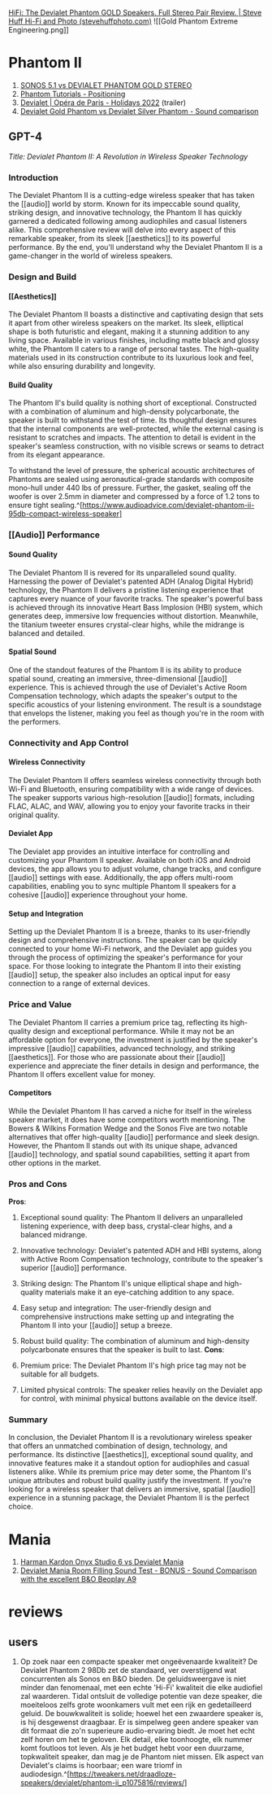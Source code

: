 [HiFi: The Devialet Phantom GOLD Speakers. Full Stereo Pair Review. | Steve Huff Hi-Fi and Photo (stevehuffphoto.com)](https://www.stevehuffphoto.com/2016/12/01/hifi-the-devialet-phantom-gold-speakers-full-stereo-pair-review/) ![[Gold Phantom Extreme Engineering.png]]
# Phantom II
1. [SONOS 5.1 vs DEVIALET PHANTOM GOLD STEREO](https://www.youtube.com/watch?v=W9PVwa8-Q7E)
3. [Phantom Tutorials - Positioning](https://www.youtube.com/watch?v=PxTPySvQBLo)
4. [Devialet | Opéra de Paris - Holidays 2022](https://www.youtube.com/watch?v=e4l_qVWjmIo) (trailer)
5. [Devialet Gold Phantom vs Devialet Silver Phantom - Sound comparison](https://www.youtube.com/watch?v=CqgYRyYOl2U)

## GPT-4
_Title: Devialet Phantom II: A Revolution in Wireless Speaker Technology_

### Introduction
The Devialet Phantom II is a cutting-edge wireless speaker that has taken the [[audio]] world by storm. Known for its impeccable sound quality, striking design, and innovative technology, the Phantom II has quickly garnered a dedicated following among audiophiles and casual listeners alike. This comprehensive review will delve into every aspect of this remarkable speaker, from its sleek [[aesthetics]] to its powerful performance. By the end, you'll understand why the Devialet Phantom II is a game-changer in the world of wireless speakers.

### Design and Build
#### [[Aesthetics]]
The Devialet Phantom II boasts a distinctive and captivating design that sets it apart from other wireless speakers on the market. Its sleek, elliptical shape is both futuristic and elegant, making it a stunning addition to any living space. Available in various finishes, including matte black and glossy white, the Phantom II caters to a range of personal tastes. The high-quality materials used in its construction contribute to its luxurious look and feel, while also ensuring durability and longevity.

#### Build Quality
The Phantom II's build quality is nothing short of exceptional. Constructed with a combination of aluminum and high-density polycarbonate, the speaker is built to withstand the test of time. Its thoughtful design ensures that the internal components are well-protected, while the external casing is resistant to scratches and impacts. The attention to detail is evident in the speaker's seamless construction, with no visible screws or seams to detract from its elegant appearance.

To withstand the level of pressure, the spherical acoustic architectures of Phantoms are sealed using aeronautical-grade standards with composite mono-hull under 440 lbs of pressure. Further, the gasket, sealing off the woofer is over 2.5mm in diameter and compressed by a force of 1.2 tons to ensure tight sealing.^[https://www.audioadvice.com/devialet-phantom-ii-95db-compact-wireless-speaker]

### [[Audio]] Performance
#### Sound Quality
The Devialet Phantom II is revered for its unparalleled sound quality. Harnessing the power of Devialet's patented ADH (Analog Digital Hybrid) technology, the Phantom II delivers a pristine listening experience that captures every nuance of your favorite tracks. The speaker's powerful bass is achieved through its innovative Heart Bass Implosion (HBI) system, which generates deep, immersive low frequencies without distortion. Meanwhile, the titanium tweeter ensures crystal-clear highs, while the midrange is balanced and detailed.

#### Spatial Sound
One of the standout features of the Phantom II is its ability to produce spatial sound, creating an immersive, three-dimensional [[audio]] experience. This is achieved through the use of Devialet's Active Room Compensation technology, which adapts the speaker's output to the specific acoustics of your listening environment. The result is a soundstage that envelops the listener, making you feel as though you're in the room with the performers.

### Connectivity and App Control
#### Wireless Connectivity
The Devialet Phantom II offers seamless wireless connectivity through both Wi-Fi and Bluetooth, ensuring compatibility with a wide range of devices. The speaker supports various high-resolution [[audio]] formats, including FLAC, ALAC, and WAV, allowing you to enjoy your favorite tracks in their original quality.

#### Devialet App
The Devialet app provides an intuitive interface for controlling and customizing your Phantom II speaker. Available on both iOS and Android devices, the app allows you to adjust volume, change tracks, and configure [[audio]] settings with ease. Additionally, the app offers multi-room capabilities, enabling you to sync multiple Phantom II speakers for a cohesive [[audio]] experience throughout your home.

#### Setup and Integration
Setting up the Devialet Phantom II is a breeze, thanks to its user-friendly design and comprehensive instructions. The speaker can be quickly connected to your home Wi-Fi network, and the Devialet app guides you through the process of optimizing the speaker's performance for your space. For those looking to integrate the Phantom II into their existing [[audio]] setup, the speaker also includes an optical input for easy connection to a range of external devices.

### Price and Value
The Devialet Phantom II carries a premium price tag, reflecting its high-quality design and exceptional performance. While it may not be an affordable option for everyone, the investment is justified by the speaker's impressive [[audio]] capabilities, advanced technology, and striking [[aesthetics]]. For those who are passionate about their [[audio]] experience and appreciate the finer details in design and performance, the Phantom II offers excellent value for money.

#### Competitors
While the Devialet Phantom II has carved a niche for itself in the wireless speaker market, it does have some competitors worth mentioning. The Bowers & Wilkins Formation Wedge and the Sonos Five are two notable alternatives that offer high-quality [[audio]] performance and sleek design. However, the Phantom II stands out with its unique shape, advanced [[audio]] technology, and spatial sound capabilities, setting it apart from other options in the market.

### Pros and Cons
**Pros**:

1.  Exceptional sound quality: The Phantom II delivers an unparalleled listening experience, with deep bass, crystal-clear highs, and a balanced midrange.
2.  Innovative technology: Devialet's patented ADH and HBI systems, along with Active Room Compensation technology, contribute to the speaker's superior [[audio]] performance.
3.  Striking design: The Phantom II's unique elliptical shape and high-quality materials make it an eye-catching addition to any space.
4.  Easy setup and integration: The user-friendly design and comprehensive instructions make setting up and integrating the Phantom II into your [[audio]] setup a breeze.
5.  Robust build quality: The combination of aluminum and high-density polycarbonate ensures that the speaker is built to last.
**Cons**:

1.  Premium price: The Devialet Phantom II's high price tag may not be suitable for all budgets.
2.  Limited physical controls: The speaker relies heavily on the Devialet app for control, with minimal physical buttons available on the device itself.

### Summary
In conclusion, the Devialet Phantom II is a revolutionary wireless speaker that offers an unmatched combination of design, technology, and performance. Its distinctive [[aesthetics]], exceptional sound quality, and innovative features make it a standout option for audiophiles and casual listeners alike. While its premium price may deter some, the Phantom II's unique attributes and robust build quality justify the investment. If you're looking for a wireless speaker that delivers an immersive, spatial [[audio]] experience in a stunning package, the Devialet Phantom II is the perfect choice.

# Mania
1. [Harman Kardon Onyx Studio 6 vs Devialet Mania](https://www.youtube.com/watch?v=xUN9hY0iCF4)
2. [Devialet Mania Room Filling Sound Test - BONUS - Sound Comparison with the excellent B&O Beoplay A9](https://www.youtube.com/watch?v=KZf74BfGECA)

# reviews
## users
1. Op zoek naar een compacte speaker met ongeëvenaarde kwaliteit? De Devialet Phantom 2 98Db zet de standaard, ver overstijgend wat concurrenten als Sonos en B&O bieden. De geluidsweergave is niet minder dan fenomenaal, met een echte 'Hi-Fi' kwaliteit die elke audiofiel zal waarderen. Tidal ontsluit de volledige potentie van deze speaker, die moeiteloos zelfs grote woonkamers vult met een rijk en gedetailleerd geluid. De bouwkwaliteit is solide; hoewel het een zwaardere speaker is, is hij desgewenst draagbaar. Er is simpelweg geen andere speaker van dit formaat die zo'n superieure audio-ervaring biedt. Je moet het echt zelf horen om het te geloven. Elk detail, elke toonhoogte, elk nummer komt foutloos tot leven. Als je het budget hebt voor een duurzame, topkwaliteit speaker, dan mag je de Phantom niet missen. Elk aspect van Devialet's claims is hoorbaar; een ware triomf in audiodesign.^[https://tweakers.net/draadloze-speakers/devialet/phantom-ii_p1075816/reviews/]